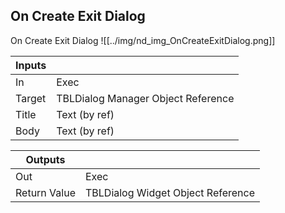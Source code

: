## On Create Exit Dialog
On Create Exit Dialog
![[../img/nd_img_OnCreateExitDialog.png]]

|Inputs||
|--|--|
| In | Exec |
| Target | TBLDialog Manager Object Reference |
| Title | Text (by ref) |
| Body | Text (by ref) |

|Outputs||
|--|--|
| Out | Exec |
| Return Value | TBLDialog Widget Object Reference |
